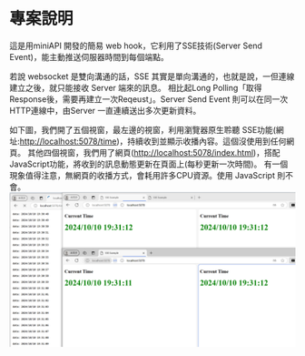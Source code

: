 # 專案說明

這是用miniAPI 開發的簡易 web hook，它利用了SSE技術(Server Send Event)，能主動推送伺服器時間到每個端點。

若說 websocket 是雙向溝通的話，SSE 其實是單向溝通的，也就是說，一但連線建立之後，就只能接收 Server 端來的訊息。
相比起Long Polling「取得Response後，需要再建立一次Reqeust」。Server Send Event 則可以在同一次HTTP連線中，由Server 一直連續送出多次更新資料。

如下圖，我們開了五個視窗，最左邊的視窗，利用瀏覽器原生聆聽 SSE功能(網址:[http://localhost:5078/time](http://localhost:5078/time))，持續收到並顯示收播內容。這個沒使用到任何網頁。
其他四個視窗，我們用了網頁([http://localhost:5078/index.html](http://localhost:5078/index.html))，搭配JavaScript功能，將收到的訊息動態更新在頁面上(每秒更新一次時間)。
有一個現象值得注意，無網頁的收播方式，會耗用許多CPU資源。使用 JavaScript 則不會。
![Clients](images/clients.png)
